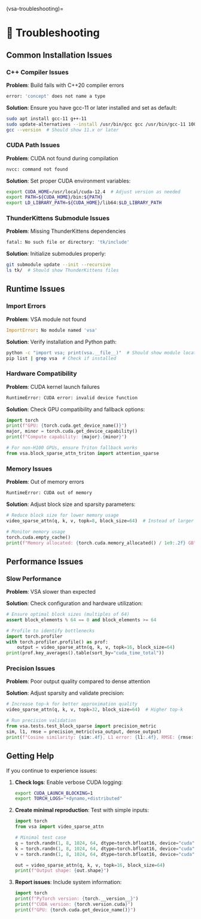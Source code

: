 (vsa-troubleshooting)=

# 🔧 Troubleshooting

## Common Installation Issues

### C++ Compiler Issues

**Problem**: Build fails with C++20 compiler errors
```bash
error: 'concept' does not name a type
```

**Solution**: Ensure you have gcc-11 or later installed and set as default:
```bash
sudo apt install gcc-11 g++-11
sudo update-alternatives --install /usr/bin/gcc gcc /usr/bin/gcc-11 100 --slave /usr/bin/g++ g++ /usr/bin/g++-11
gcc --version  # Should show 11.x or later
```

### CUDA Path Issues

**Problem**: CUDA not found during compilation
```bash
nvcc: command not found
```

**Solution**: Set proper CUDA environment variables:
```bash
export CUDA_HOME=/usr/local/cuda-12.4  # Adjust version as needed
export PATH=${CUDA_HOME}/bin:${PATH}
export LD_LIBRARY_PATH=${CUDA_HOME}/lib64:$LD_LIBRARY_PATH
```

### ThunderKittens Submodule Issues

**Problem**: Missing ThunderKittens dependencies
```bash
fatal: No such file or directory: 'tk/include'
```

**Solution**: Initialize submodules properly:
```bash
git submodule update --init --recursive
ls tk/  # Should show ThunderKittens files
```

## Runtime Issues

### Import Errors

**Problem**: VSA module not found
```python
ImportError: No module named 'vsa'
```

**Solution**: Verify installation and Python path:
```bash
python -c "import vsa; print(vsa.__file__)"  # Should show module location
pip list | grep vsa  # Check if installed
```

### Hardware Compatibility

**Problem**: CUDA kernel launch failures
```bash
RuntimeError: CUDA error: invalid device function
```

**Solution**: Check GPU compatibility and fallback options:
```python
import torch
print(f"GPU: {torch.cuda.get_device_name()}")
major, minor = torch.cuda.get_device_capability()
print(f"Compute capability: {major}.{minor}")

# For non-H100 GPUs, ensure Triton fallback works
from vsa.block_sparse_attn_triton import attention_sparse
```

### Memory Issues

**Problem**: Out of memory errors
```bash
RuntimeError: CUDA out of memory
```

**Solution**: Adjust block size and sparsity parameters:
```python
# Reduce block size for lower memory usage
video_sparse_attn(q, k, v, topk=8, block_size=64)  # Instead of larger blocks

# Monitor memory usage
torch.cuda.empty_cache()
print(f"Memory allocated: {torch.cuda.memory_allocated() / 1e9:.2f} GB")
```

## Performance Issues

### Slow Performance

**Problem**: VSA slower than expected

**Solution**: Check configuration and hardware utilization:
```python
# Ensure optimal block sizes (multiples of 64)
assert block_elements % 64 == 0 and block_elements >= 64

# Profile to identify bottlenecks
import torch.profiler
with torch.profiler.profile() as prof:
    output = video_sparse_attn(q, k, v, topk=16, block_size=64)
print(prof.key_averages().table(sort_by="cuda_time_total"))
```

### Precision Issues

**Problem**: Poor output quality compared to dense attention

**Solution**: Adjust sparsity and validate precision:
```python
# Increase top-k for better approximation quality
video_sparse_attn(q, k, v, topk=32, block_size=64)  # Higher top-k

# Run precision validation
from vsa.tests.test_block_sparse import precision_metric
sim, l1, rmse = precision_metric(vsa_output, dense_output)
print(f"Cosine similarity: {sim:.4f}, L1 error: {l1:.4f}, RMSE: {rmse:.4f}")
```

## Getting Help

If you continue to experience issues:

1. **Check logs**: Enable verbose CUDA logging:
   ```bash
   export CUDA_LAUNCH_BLOCKING=1
   export TORCH_LOGS="+dynamo,+distributed"
   ```

2. **Create minimal reproduction**: Test with simple inputs:
   ```python
   import torch
   from vsa import video_sparse_attn
   
   # Minimal test case
   q = torch.randn(1, 8, 1024, 64, dtype=torch.bfloat16, device="cuda")
   k = torch.randn(1, 8, 1024, 64, dtype=torch.bfloat16, device="cuda")
   v = torch.randn(1, 8, 1024, 64, dtype=torch.bfloat16, device="cuda")
   
   out = video_sparse_attn(q, k, v, topk=16, block_size=64)
   print(f"Output shape: {out.shape}")
   ```

3. **Report issues**: Include system information:
   ```python
   import torch
   print(f"PyTorch version: {torch.__version__}")
   print(f"CUDA version: {torch.version.cuda}")
   print(f"GPU: {torch.cuda.get_device_name()}")
   ```